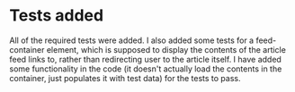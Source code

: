 # Tests added

All of the required tests were added. I also added some tests for a feed-container element, which is supposed to display the contents of the article feed links to, rather than redirecting user to the article itself. I have added some functionality in the code (it doesn't actually load the contents in the container, just populates it with test data) for the tests to pass.
